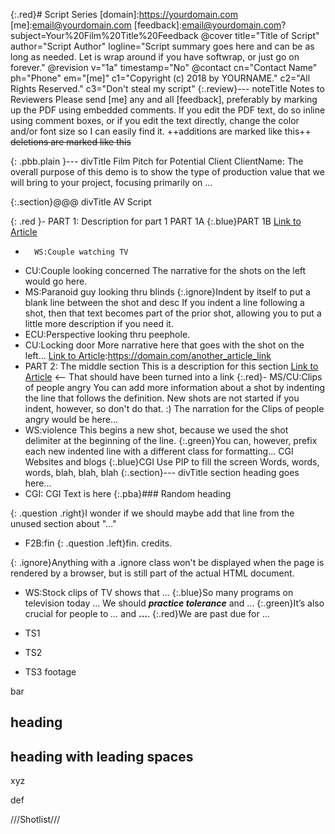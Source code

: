 {:.red}# Script Series
[domain]:https://yourdomain.com
[me]:email@yourdomain.com
[feedback]:email@yourdomain.com?subject=Your%20Film%20Title%20Feedback
@cover title="Title of Script" author="Script Author" logline="Script summary goes here and can be as long as needed. Let is wrap around if you have softwrap, or just go on forever."
@revision v="1a" timestamp="No"
@contact cn="Contact Name" ph="Phone" em="[me]" c1="Copyright (c) 2018 by YOURNAME." c2="All Rights Reserved." c3="Don't steal my script"
{:.review}---    noteTitle       Notes to Reviewers
    Please send [me] any and all [feedback], preferably by marking up the PDF using embedded comments. If you edit the PDF text, do so inline using comment boxes, or if you edit the text directly, change the color and/or font size so I can easily find it. ++additions are marked like this++ ~~deletions are marked like this~~

{: .pbb.plain }--- divTitle Film Pitch for Potential Client
    ClientName:
    The overall purpose of this demo is to show the type of production value that we will bring to your project, focusing primarily on ...

[Link to Article]:https://domain.com/article_link/

{:.section}@@@ divTitle
    AV Script

{: .red }- PART 1: Description for part 1
    PART 1A
    {:.blue}PART 1B
[Link to Article]

-       WS:Couple watching TV
- CU:Couple looking concerned
The narrative for the shots on the left would go here.
- MS:Paranoid guy looking thru blinds
    {:.ignore}Indent by itself to put a blank line between the shot and desc
    If you indent a line following a shot, then that text becomes part of the prior shot, allowing you to put a little more description if you need it.
- ECU:Perspective looking thru peephole.
- CU:Locking door
More narrative here that goes with the shot on the left...
[Link to Article]:https://domain.com/another_article_link
- PART 2: The middle section
This is a description for this section
[Link to Article] <-- That should have been turned into a link
{:.red}- MS/CU:Clips of people angry
    You can add more information about a shot by indenting the line that follows the definition. New shots are not started if you indent, however, so don't do that. :)
The narration for the Clips of people angry would be here...
- WS:violence
    This begins a new shot, because we used the shot delimiter at the beginning of the line.
    {:.green}You can, however, prefix each new indented line with a different class for formatting...
CGI Websites and blogs
{:.blue}CGI Use PIP to fill the screen
Words, words, words, blah, blah, blah
{:.section}--- divTitle section heading goes here...
- CGI:
CGI Text is here
{:.pba}### Random heading

{: .question .right}I wonder if we should maybe add that line from the unused section about "..."
* F2B:fin
{: .question .left}fin. credits.

{: .ignore}Anything with a .ignore class won't be displayed when the page is rendered by a browser, but is still part of the actual HTML document.
- WS:Stock clips of TV shows that ...
{:.blue}So many programs on television today ...
We should ***practice tolerance*** and ...
{:.green}It’s also crucial for people to *...* and **...**.
{:.red}We are past due for ...

- TS1

* TS2
- TS3 
footage

bar

## heading

##    heading with leading spaces

xyz

def

///Shotlist///

